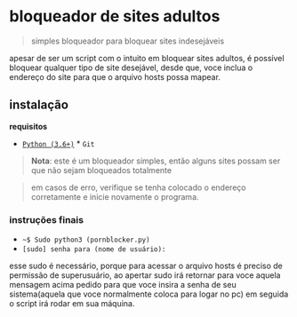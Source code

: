 # bloqueador de sites adultos
> simples bloqueador para bloquear sites indesejáveis

apesar de ser um script com o intuito em bloquear sites adultos, é possível bloquear qualquer tipo de site desejável, desde que, voce inclua o endereço do site para que o arquivo hosts possa mapear.

## instalação

**requisitos**
   * [```Python (3.6+)```](https://www.python.org/downloads/)
    * ```Git```
> **Nota**: este é um bloqueador simples, então alguns sites possam ser que não sejam bloqueados totalmente

> em casos de erro, verifique se tenha colocado o endereço corretamente e inicie novamente o programa.

### instruções finais
* ```~$ Sudo python3 (pornblocker.py)```
* ```[sudo] senha para (nome de usuário):```

esse sudo é necessário, porque para acessar o arquivo hosts é preciso de permissão de superusuário, ao apertar sudo irá retornar para voce aquela mensagem acima pedido para que voce insira a senha de seu sistema(aquela que voce normalmente coloca para logar no pc) em seguida o script irá rodar em sua máquina.